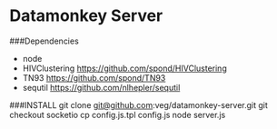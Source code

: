 Datamonkey Server
========================

###Dependencies
* node
* HIVClustering https://github.com/spond/HIVClustering
* TN93          https://github.com/spond/TN93
* sequtil       https://github.com/nlhepler/sequtil

###INSTALL
    git clone git@github.com:veg/datamonkey-server.git
    git checkout socketio
    cp config.js.tpl config.js 
    node server.js
